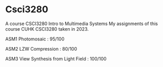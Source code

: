 # Csci3280
A course CSCI3280 Intro to Multimedia Systems
My assignments of this course CUHK CSCI3280 taken in 2023.

ASM1 Photomosaic : 95/100

ASM2 LZW Compression : 80/100

ASM3 View Synthesis from Light Field : 100/100
